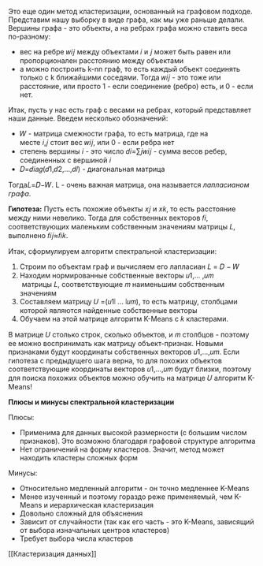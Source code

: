 
Это еще один метод кластеризации, основанный на графовом подходе. Представим нашу выборку в виде графа, как мы уже раньше делали. Вершины графа - это объекты, а на ребрах графа можно ставить веса по-разному:

- вес на ребре 𝑤𝑖𝑗 между объектами 𝑖 и 𝑗 может быть равен или пропорционален расстоянию между объектами
- а можно построить k-nn граф, то есть каждый объект соединять только с k ближайшими соседями. Тогда 𝑤𝑖𝑗​ - это тоже или расстояние, или просто 1 - если соединение (ребро) есть, и 0 - если нет.

Итак, пусть у нас есть граф с весами на ребрах, который представляет наши данные. Введем несколько обозначений:

- 𝑊 - матрица смежности графа, то есть матрица, где на месте 𝑖,𝑗 стоит вес 𝑤𝑖𝑗, или 0 - если ребра нет
- степень вершины 𝑖 - это число 𝑑𝑖=∑𝑗𝑤𝑖𝑗​ - сумма весов ребер, соединенных с вершиной 𝑖
- 𝐷=𝑑𝑖𝑎𝑔(𝑑1,𝑑2,...,𝑑𝑙) - диагональная матрица

Тогда𝐿=𝐷−𝑊.
L - очень важная матрица, она называется _лапласианом графа_.

**Гипотеза:** Пусть есть похожие объекты 𝑥𝑗​ и 𝑥𝑘​, то есть расстояние между ними невелико. Тогда для собственных векторов 𝑓𝑖​, соответствующих маленьким собственным значениям матрицы 𝐿, выполнено 𝑓𝑖𝑗≈𝑓𝑖𝑘​.


Итак, сформулируем алгоритм спектральной кластеризации:

1. Строим по объектам граф и вычисляем его лапласиан 𝐿 = 𝐷 − 𝑊
2. Находим нормированные собственные векторы 𝑢1,... ,𝑢𝑚  матрицы 𝐿, соответствующие 𝑚 наименьшим собственным значениям
3. Составляем матрицу 𝑈 =(𝑢1∣ ... ∣𝑢𝑚), то есть матрицу, столбцами которой являются найденные собственные векторы
4. Обучаем на этой матрице алгоритм K-Means c 𝑘 кластерами.

В матрице 𝑈 столько строк, сколько объектов, и 𝑚 столбцов - поэтому ее можно воспринимать как матрицу объект-признак. Новыми признаками будут координаты собственных векторов 𝑢1,...,𝑢𝑚​. Если гипотеза с предыдущего шага верна, то для похожих объектов соответствующие координаты векторов 𝑢1,...,𝑢𝑚​ будут близки, поэтому для поиска похожих объектов можно обучить на матрице 𝑈 алгоритм K-Means!


**Плюсы и минусы спектральной кластеризации**

Плюсы:

- Применима для данных высокой размерности (с большим числом признаков). Это возможно благодаря графовой структуре алгоритма
- Нет ограничений на форму кластеров. Значит, метод может находить кластеры сложных форм

Минусы:

- Относительно медленный алгоритм - он точно медленнее K-Means
- Менее изученный и поэтому гораздо реже применяемый, чем K-Means и иерархическая кластеризация 
- Довольно сложный для объяснения
- Зависит от случайности (так как его часть - это K-Means, зависящий от выбора изначальных центров кластеров)
- Требует выбора числа кластеров

[[Кластеризация данных]]